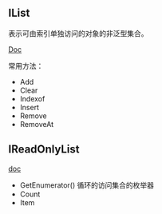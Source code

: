 
## IList

表示可由索引单独访问的对象的非泛型集合。

[Doc](https://learn.microsoft.com/zh-cn/dotnet/api/system.collections.ilist?view=net-9.0)

常用方法：

- Add
- Clear
- Indexof
- Insert
- Remove
- RemoveAt


## IReadOnlyList

[doc](https://learn.microsoft.com/zh-cn/dotnet/api/system.collections.generic.ireadonlylist-1?view=net-9.0)


- GetEnumerator()  循环的访问集合的枚举器
- Count
- Item




